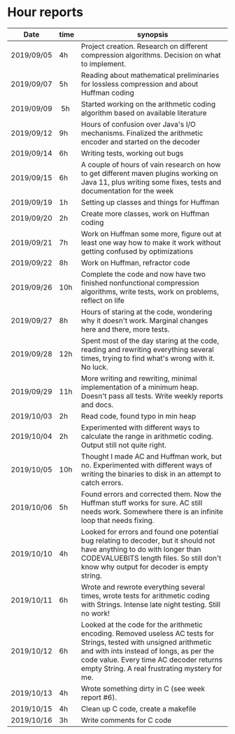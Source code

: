 # Hour reports

Date     | time | synopsis |
---------|------|----------|
2019/09/05 | 4h | Project creation. Research on different compression algorithms. Decision on what to implement. |
2019/09/07 | 5h | Reading about mathematical preliminaries for lossless compression and about Huffman coding |
2019/09/09 | 5h | Started working on the arithmetic coding algorithm based on available literature |
2019/09/12 | 9h | Hours of confusion over Java's I/O mechanisms. Finalized the arithmetic encoder and started on the decoder |
2019/09/14 | 6h | Writing tests, working out bugs |
2019/09/15 | 6h | A couple of hours of vain research on how to get different maven plugins working on Java 11, plus writing some fixes, tests and documentation for the week |
2019/09/19 | 1h | Setting up classes and things for Huffman |
2019/09/20 | 2h | Create more classes, work on Huffman coding |
2019/09/21 | 7h | Work on Huffman some more, figure out at least one way how to make it work without getting confused by optimizations |
2019/09/22 | 8h | Work on Huffman, refractor code |
2019/09/26 | 10h | Complete the code and now have two finished nonfunctional compression algorithms, write tests, work on problems, reflect on life |
2019/09/27 | 8h | Hours of staring at the code, wondering why it doesn't work. Marginal changes here and there, more tests. |
2019/09/28 | 12h | Spent most of the day staring at the code, reading and rewriting everything several times, trying to find what's wrong with it. No luck. |
2019/09/29 | 11h | More writing and rewriting, minimal implementation of a minimum heap. Doesn't pass all tests. Write weekly reports and docs. |
2019/10/03 | 2h | Read code, found typo in min heap |
2019/10/04 | 2h | Experimented with different ways to calculate the range in arithmetic coding. Output still not quite right. |
2019/10/05 | 10h | Thought I made AC and Huffman work, but no. Experimented with different ways of writing the binaries to disk in an attempt to catch errors. |
2019/10/06 | 5h | Found errors and corrected them. Now the Huffman stuff works for sure. AC still needs work. Somewhere there is an infinite loop that needs fixing. |
2019/10/10 | 4h | Looked for errors and found one potential bug relating to decoder, but it should not have anything to do with longer than CODEVALUEBITS length files. So still don't know why output for decoder is empty string. |
2019/10/11 | 6h | Wrote and rewrote everything several times, wrote tests for arithmetic coding with Strings. Intense late night testing. Still no work! |
2019/10/12 | 6h | Looked at the code for the arithmetic encoding. Removed useless AC tests for Strings, tested with unsigned arithmetic and with ints instead of longs, as per the code value. Every time AC decoder returns empty String. A real frustrating mystery for me. |
2019/10/13 | 4h | Wrote something dirty in C (see week report #6). |
2019/10/15 | 4h | Clean up C code, create a makefile |
2019/10/16 | 3h | Write comments for C code |
